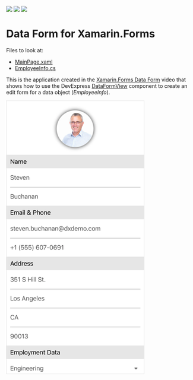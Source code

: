 <!-- default badges list -->
![](https://img.shields.io/endpoint?url=https://codecentral.devexpress.com/api/v1/VersionRange/259696816/20.1.1%2B)
[![](https://img.shields.io/badge/Open_in_DevExpress_Support_Center-FF7200?style=flat-square&logo=DevExpress&logoColor=white)](https://supportcenter.devexpress.com/ticket/details/T887061)
[![](https://img.shields.io/badge/📖_How_to_use_DevExpress_Examples-e9f6fc?style=flat-square)](https://docs.devexpress.com/GeneralInformation/403183)
<!-- default badges end -->
# Data Form for Xamarin.Forms

Files to look at:

- [MainPage.xaml](CS/DataForm/MainPage.xaml)
- [EmployeeInfo.cs](CS/DataForm/EmployeeInfo.cs)

This is the application created in the [Xamarin.Forms Data Form](https://www.youtube.com/watch?v=JdgzpUQR1GE) video that shows how to use the DevExpress [DataFormView](https://docs.devexpress.com/MobileControls/401732/xamarin-forms/data-form/index) component to create an edit form for a data object (*EmployeeInfo*).

<img src="./images/title.png" height="75%" />
